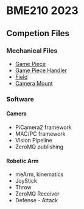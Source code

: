 # BME210 2023
## Competion Files
### Mechanical Files
- [Game Piece](https://cad.onshape.com/documents/893bf208592d3efc1aecf386/w/71abcb1ee77db1a483d59877/e/efb70fcf7bd54432a142c368?renderMode=0&uiState=642b7a062784d231f4efae18)
- [Game Piece Handler](https://cad.onshape.com/documents/21bc9d9502628244e6b1a21a/w/3563904f30ac23b3bb95a2f4/e/da1ce2869d822480df9112d5?renderMode=0&uiState=642b7ab6e60a373733bf017b)
- [Field](https://cad.onshape.com/documents/d0a2a9d3c5d141d21c35f5f2/w/92f3b9cb313965578f4ade22/e/ae98a8d43e3b5fd6aa1226c8?renderMode=0&uiState=642b7a5fd195c637d1b4b34a)
- [Camera Mount](https://cad.onshape.com/documents/228bddf0c8fe227d6238339f/w/07235dd6cc83dffb4aa64e34/e/c662a7628ecc89cd6f884a7e?renderMode=0&uiState=642b7af37612b95cb88c6ea0)
### Software
#### Camera
- PiCamera2 framework
- MAC/PC framework
- Vision Pipeline
- ZeroMQ publishing
#### Robotic Arm
- meArm, kinematics
- JoyStick
- Throw
- ZeroMQ Receiver 
- Defense - Attack

